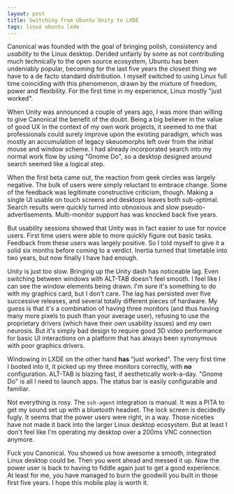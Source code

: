 ```yaml
---
layout: post
title: Switching from Ubuntu Unity to LXDE
tags: linux ubuntu lxde
---
```


Canonical was founded with the goal of bringing polish, consistency and _usability_ to the Linux desktop. Derided unfairly by some as not contributing much technically to the open source ecosystem, Ubuntu has been undeniably popular, becoming for the last five years the closest thing we have to a de facto standard distribution. I myself switched to using Linux full time coinciding with this phenomenon, drawn by the mixture of freedom, power and flexibility. For the first time in my experience, Linux mostly "just worked".

When Unity was announced a couple of years ago, I was more than willing to give Canonical the benefit of the doubt. Being a big believer in the value of good UX in the context of my own work projects, it seemed to me that professionals could surely improve upon the existing paradigm, which was mostly an accumulation of legacy skeuomorphs left over from the initial mouse and window scheme. I had already incorporated search into my normal work flow by using "Gnome Do", so a desktop designed around search seemed like a logical step.

When the first beta came out, the reaction from geek circles was largely negative. The bulk of users were simply reluctant to embrace change. Some of the feedback was legitimate constructive criticism, though. Making a single UI usable on touch screens and desktops leaves both sub-optimal. Search results were quickly turned into obnoxious and slow pseudo-advertisements. Multi-monitor support has was knocked back five years.

But usability sessions showed that Unity was in fact easier to use for novice users. First time users were able to more quickly figure out basic tasks. Feedback from these users was largely positive. So I told myself to give it a solid six months before coming to a verdict. Inertia turned that timetable into two years, but now finally I have had enough.

Unity is just too slow. Bringing up the Unity dash has noticeable lag. Even switching between windows with ALT-TAB doesn't feel smooth. I feel like I can see the window elements being drawn. I'm sure it's something to do with my graphics card, but I don't care. The lag has persisted over five successive releases, and several totally different pieces of hardware. My guess is that it's a combination of having three monitors (and thus having many more pixels to push than your average user), refusing to use the proprietary drivers (which have their own usability issues) and my own neurosis. But it's simply bad design to require good 3D video performance for basic UI interactions on a platform that has always been synonymous with poor graphics drivers.

Windowing in LXDE on the other hand __has__ "just worked". The very first time I booted into it, it picked up my three monitors correctly, with __no__ configuration. ALT-TAB is blazing fast, if aesthetically work-a-day. "Gnome Do" is all I need to launch apps. The status bar is easily configurable and familiar.

Not everything is rosy. The `ssh-agent` integration is manual. It was a PITA to get my sound set up with a bluetooth headset. The lock screen is decidedly fugly. It seems that the power users were right, in a way. Those niceties have not made it back into the larger Linux desktop ecosystem. But at least I don't feel like I'm operating my desktop over a 200ms VNC connection anymore.

Fuck you Canonical. You showed us how awesome a smooth, integrated Linux desktop could be. Then you went ahead and messed it up. Now the power user is back to having to fiddle again just to get a good experience. At least for me, you have managed to burn the goodwill you built in those first five years. I hope this mobile play is worth it.
